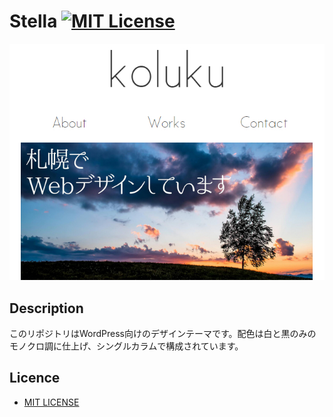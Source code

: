 # Stella [![MIT License](http://img.shields.io/badge/license-MIT-blue.svg?style=flat)](LICENSE)

![](screenshot.jpg)

## Description

このリポジトリはWordPress向けのデザインテーマです。配色は白と黒のみのモノクロ調に仕上げ、シングルカラムで構成されています。

## Licence

- [MIT LICENSE](LICENSE.md)
